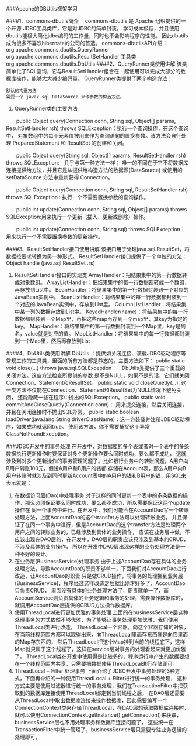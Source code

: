 ###Apache的DBUtils框架学习

####1、commons-dbutils简介　
   commons-dbutils 是 Apache 组织提供的一个开源 JDBC工具类库，它是对JDBC的简单封装，
   学习成本极低，并且使用dbutils能极大简化jdbc编码的工作量，同时也不会影响程序的性能。
   因此dbutils成为很多不喜欢hibernate的公司的首选。
   commons-dbutilsAPI介绍：
   org.apache.commons.dbutils.QueryRunner
   org.apache.commons.dbutils.ResultSetHandler
   工具类
   org.apache.commons.dbutils.DbUtils
####2、QueryRunner类使用讲解
   该类简单化了SQL查询，它与ResultSetHandler组合在一起使用可以完成大部分的数据库操作，能够大大减少编码量。
   QueryRunner类提供了两个构造方法：

    默认的构造方法
    需要一个 javax.sql.DataSource 来作参数的构造方法。
1. QueryRunner类的主要方法

　　public Object query(Connection conn, String sql, Object[] params, ResultSetHandler rsh) throws SQLException：执行一个查询操作，在这个查询中，
    对象数组中的每个元素值被用来作为查询语句的置换参数。该方法会自行处理 PreparedStatement 和 ResultSet 的创建和关闭。

　　public Object query(String sql, Object[] params, ResultSetHandler rsh) throws SQLException:　几乎与第一种方法一样；
唯一的不同在于它不将数据库连接提供给方法，并且它是从提供给构造方法的数据源(DataSource) 或使用的setDataSource 方法中重新获得 Connection。

　　public Object query(Connection conn, String sql, ResultSetHandler rsh) throws SQLException : 执行一个不需要置换参数的查询操作。

　　public int update(Connection conn, String sql, Object[] params) throws SQLException:用来执行一个更新（插入、更新或删除）操作。

　　public int update(Connection conn, String sql) throws SQLException：用来执行一个不需要置换参数的更新操作。


####3、ResultSetHandler接口使用讲解
     该接口用于处理java.sql.ResultSet，将数据按要求转换为另一种形式。
     ResultSetHandler接口提供了一个单独的方法：Object handle (java.sql.ResultSet .rs)

1.  ResultSetHandler接口的实现类
     ArrayHandler：把结果集中的第一行数据转成对象数组。
     ArrayListHandler：把结果集中的每一行数据都转成一个数组，再存放到List中。
     BeanHandler：将结果集中的第一行数据封装到一个对应的JavaBean实例中。
     BeanListHandler：将结果集中的每一行数据都封装到一个对应的JavaBean实例中，存放到List里。
     ColumnListHandler：将结果集中某一列的数据存放到List中。
     KeyedHandler(name)：将结果集中的每一行数据都封装到一个Map里，再把这些map再存到一个map里，其key为指定的key。
     MapHandler：将结果集中的第一行数据封装到一个Map里，key是列名，value就是对应的值。
     MapListHandler：将结果集中的每一行数据都封装到一个Map里，然后再存放到List

 ####4、DbUtils类使用讲解
     DbUtils ：提供如关闭连接、装载JDBC驱动程序等常规工作的工具类，里面的所有方法都是静态的。主要方法如下：
     public static void close(…) throws java.sql.SQLException：　DbUtils类提供了三个重载的关闭方法。这些方法检查所提供的参数
     是不是NULL，如果不是的话，它们就关闭Connection、Statement和ResultSet。
    public static void closeQuietly(…): 这一类方法不仅能在Connection、Statement和ResultSet为NULL情况下避免关闭，
    还能隐藏一些在程序中抛出的SQLException。
    public static void commitAndCloseQuietly(Connection conn)： 用来提交连接，然后关闭连接，并且在关闭连接时不抛出SQL异常。
    public static boolean loadDriver(java.lang.String driverClassName)：这一方装载并注册JDBC驱动程序，如果成功就返回true。
    使用该方法，你不需要捕捉这个异常ClassNotFoundException。

###JDBC开发中的事务处理
   在开发中，对数据库的多个表或者对一个表中的多条数据执行更新操作时要保证对多个更新操作要么同时成功，要么都不成功，
   这就涉及到对多个更新操作的事务管理问题了。比如银行业务中的转账问题，A用户向B用户转账100元，假设A用户和B用户的钱都
   存储在Account表，那么A用户向B用户转账时就涉及到同时更新Account表中的A用户的钱和B用户的钱，用SQL来表示就是：

1. 在数据访问层(Dao)中处理事务
     对于这样的同时更新一个表中的多条数据的操作，那么必须保证要么同时成功，要么都不成功，所以需要保证这两个update操作在
     同一个事务中进行。在开发中，我们可能会在AccountDao写一个转账处理方法，上面AccountDao的这个transfer方法可以处理转账业务，
     并且保证了在同一个事务中进行，但是AccountDao的这个transfer方法是处理两个用户之间的转账业务的，已经涉及到具体的业务操作，
     应该在业务层中做，不应该出现在DAO层的，在开发中，DAO层的职责应该只涉及到基本的CRUD，不涉及具体的业务操作，
     所以在开发中DAO层出现这样的业务处理方法是一种不好的设计。
2. 在业务层(BusinessService)处理事务
   由于上述AccountDao存在具体的业务处理方法，导致AccountDao的职责不够单一，下面我们对AccountDao进行改造，让AccountDao的职责
   只是做CRUD操作，将事务的处理挪到业务层(BusinessService)，程序经过这样改造之后就比刚才好多了，AccountDao只负责CRUD，
   里面没有具体的业务处理方法了，职责就单一了，而AccountService则负责具体的业务逻辑和事务的处理，需要操作数据库时，
   就调用AccountDao层提供的CRUD方法操作数据库。
3. 使用ThreadLocal进行更加优雅的事务处理
   上面的在businessService层这种处理事务的方式依然不够优雅，为了能够让事务处理更加优雅，我们使用ThreadLocal类进行改造，
   ThreadLocal一个容器，向这个容器存储的对象，在当前线程范围内都可以取得出来，向ThreadLocal里面存东西就是向它里面的Map存东西的，
   然后ThreadLocal把这个Map挂到当前的线程底下，这样Map就只属于这个线程了，这样在service层对事务的处理看起来就更加优雅了。
   ThreadLocal类在开发中使用得是比较多的，程序运行中产生的数据要想在一个线程范围内共享，只需要把数据使用ThreadLocal进行存储即可。
4. ThreadLocal + Filter 处理事务
   上面介绍了JDBC开发中事务处理的3种方式，下面再介绍的一种使用ThreadLocal + Filter进行统一的事务处理，
   这种方式主要是使用过滤器进行统一的事务处理，我们在TransactionFilter中把获取到的数据库连接使用ThreadLocal绑定到当前线程之后，
   在DAO层还需要从ThreadLocal中取出数据库连接来操作数据库，因此需要编写一个ConnectionContext类来存储ThreadLocal，在DAO层想获取数据库连接时，
   就可以使用ConnectionContext.getInstance().getConnection()来获取，businessService层也不用处理事务和数据库连接问题了，
   这些统一在TransactionFilter中统一管理了，businessService层只需要专注业务逻辑的处理即可，
